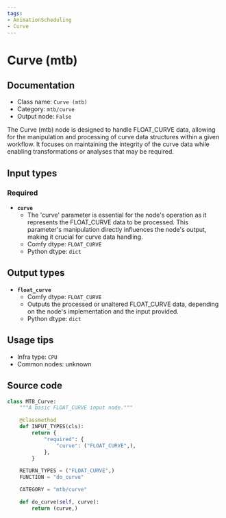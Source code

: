 ```yaml
---
tags:
- AnimationScheduling
- Curve
---
```


# Curve (mtb)
## Documentation
- Class name: `Curve (mtb)`
- Category: `mtb/curve`
- Output node: `False`

The Curve (mtb) node is designed to handle FLOAT_CURVE data, allowing for the manipulation and processing of curve data structures within a given workflow. It focuses on maintaining the integrity of the curve data while enabling transformations or analyses that may be required.
## Input types
### Required
- **`curve`**
    - The 'curve' parameter is essential for the node's operation as it represents the FLOAT_CURVE data to be processed. This parameter's manipulation directly influences the node's output, making it crucial for curve data handling.
    - Comfy dtype: `FLOAT_CURVE`
    - Python dtype: `dict`
## Output types
- **`float_curve`**
    - Comfy dtype: `FLOAT_CURVE`
    - Outputs the processed or unaltered FLOAT_CURVE data, depending on the node's implementation and the input provided.
    - Python dtype: `dict`
## Usage tips
- Infra type: `CPU`
- Common nodes: unknown


## Source code
```python
class MTB_Curve:
    """A basic FLOAT_CURVE input node."""

    @classmethod
    def INPUT_TYPES(cls):
        return {
            "required": {
                "curve": ("FLOAT_CURVE",),
            },
        }

    RETURN_TYPES = ("FLOAT_CURVE",)
    FUNCTION = "do_curve"

    CATEGORY = "mtb/curve"

    def do_curve(self, curve):
        return (curve,)

```
